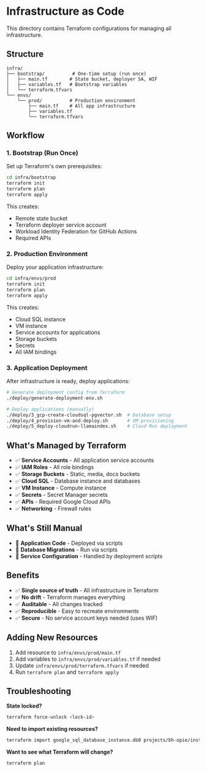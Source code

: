 # Infrastructure as Code

This directory contains Terraform configurations for managing all infrastructure.

## Structure

```
infra/
├── bootstrap/          # One-time setup (run once)
│   ├── main.tf        # State bucket, deployer SA, WIF
│   ├── variables.tf   # Bootstrap variables
│   └── terraform.tfvars
└── envs/
    └── prod/          # Production environment
        ├── main.tf    # All app infrastructure
        ├── variables.tf
        └── terraform.tfvars
```

## Workflow

### 1. Bootstrap (Run Once)

Set up Terraform's own prerequisites:

```bash
cd infra/bootstrap
terraform init
terraform plan
terraform apply
```

This creates:
- Remote state bucket
- Terraform deployer service account
- Workload Identity Federation for GitHub Actions
- Required APIs

### 2. Production Environment

Deploy your application infrastructure:

```bash
cd infra/envs/prod
terraform init
terraform plan
terraform apply
```

This creates:
- Cloud SQL instance
- VM instance
- Service accounts for applications
- Storage buckets
- Secrets
- All IAM bindings

### 3. Application Deployment

After infrastructure is ready, deploy applications:

```bash
# Generate deployment config from Terraform
./deploy/generate-deployment-env.sh

# Deploy applications (manually)
./deploy/3_gcp-create-cloudsql-pgvector.sh  # Database setup
./deploy/4_provision-vm-and-deploy.sh       # VM provisioning
./deploy/5_deploy-cloudrun-llamaindex.sh    # Cloud Run deployment
```

## What's Managed by Terraform

- ✅ **Service Accounts** - All application service accounts
- ✅ **IAM Roles** - All role bindings
- ✅ **Storage Buckets** - Static, media, docs buckets
- ✅ **Cloud SQL** - Database instance and databases
- ✅ **VM Instance** - Compute instance
- ✅ **Secrets** - Secret Manager secrets
- ✅ **APIs** - Required Google Cloud APIs
- ✅ **Networking** - Firewall rules

## What's Still Manual

- 🔧 **Application Code** - Deployed via scripts
- 🔧 **Database Migrations** - Run via scripts
- 🔧 **Service Configuration** - Handled by deployment scripts

## Benefits

- ✅ **Single source of truth** - All infrastructure in Terraform
- ✅ **No drift** - Terraform manages everything
- ✅ **Auditable** - All changes tracked
- ✅ **Reproducible** - Easy to recreate environments
- ✅ **Secure** - No service account keys needed (uses WIF)

## Adding New Resources

1. Add resource to `infra/envs/prod/main.tf`
2. Add variables to `infra/envs/prod/variables.tf` if needed
3. Update `infra/envs/prod/terraform.tfvars` if needed
4. Run `terraform plan` and `terraform apply`

## Troubleshooting

**State locked?**
```bash
terraform force-unlock <lock-id>
```

**Need to import existing resources?**
```bash
terraform import google_sql_database_instance.db0 projects/bh-opie/instances/db0
```

**Want to see what Terraform will change?**
```bash
terraform plan
```
